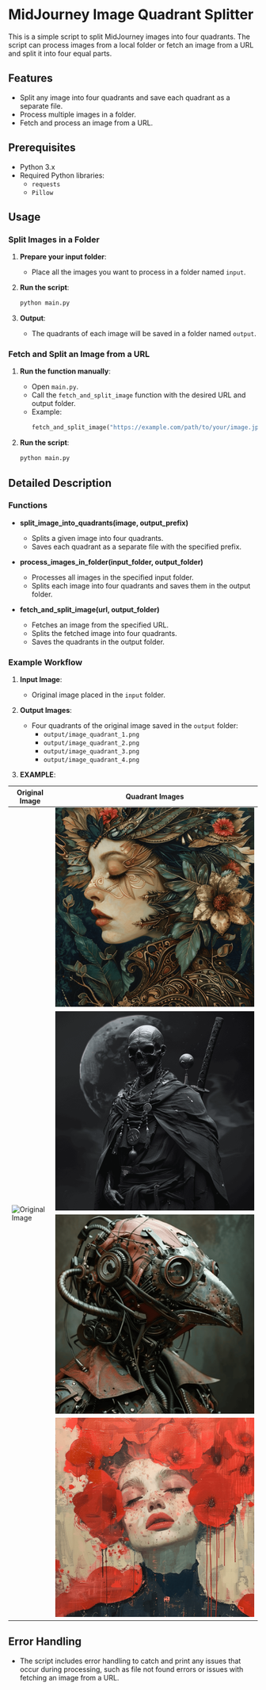 # MidJourney Image Quadrant Splitter

This is a simple script to split MidJourney images into four quadrants. The script can process images from a local folder or fetch an image from a URL and split it into four equal parts.

## Features

- Split any image into four quadrants and save each quadrant as a separate file.
- Process multiple images in a folder.
- Fetch and process an image from a URL.

## Prerequisites

- Python 3.x
- Required Python libraries:
  - `requests`
  - `Pillow`



## Usage

### Split Images in a Folder

1. **Prepare your input folder**:
   - Place all the images you want to process in a folder named `input`.

2. **Run the script**:
   ```bash
   python main.py
   ```

3. **Output**:
   - The quadrants of each image will be saved in a folder named `output`.

### Fetch and Split an Image from a URL

1. **Run the function manually**:
   - Open `main.py`.
   - Call the `fetch_and_split_image` function with the desired URL and output folder.
   - Example:
     ```python
     fetch_and_split_image("https://example.com/path/to/your/image.jpg", "output")
     ```

2. **Run the script**:
   ```bash
   python main.py
   ```

## Detailed Description

### Functions

- **split_image_into_quadrants(image, output_prefix)**
  - Splits a given image into four quadrants.
  - Saves each quadrant as a separate file with the specified prefix.

- **process_images_in_folder(input_folder, output_folder)**
  - Processes all images in the specified input folder.
  - Splits each image into four quadrants and saves them in the output folder.

- **fetch_and_split_image(url, output_folder)**
  - Fetches an image from the specified URL.
  - Splits the fetched image into four quadrants.
  - Saves the quadrants in the output folder.

### Example Workflow

1. **Input Image**:
   - Original image placed in the `input` folder.

2. **Output Images**:
   - Four quadrants of the original image saved in the `output` folder:
     - `output/image_quadrant_1.png`
     - `output/image_quadrant_2.png`
     - `output/image_quadrant_3.png`
     - `output/image_quadrant_4.png`
3. **EXAMPLE**:
<table>
  <thead>
    <tr>
      <th>Original Image</th>
      <th>Quadrant Images</th>
    </tr>
  </thead>
  <tbody>
    <tr>
      <td rowspan="5"><img src="input/1.png" alt="Original Image"></td>
    </tr>
    <tr>
      <td><img src="output/1_quadrant_1.png" alt="Quadrant 1" style="width: 100%;"></td>
    </tr>
    <tr>
      <td><img src="output/1_quadrant_2.png" alt="Quadrant 2" style="width: 100%;"></td>
    </tr>
    <tr>
      <td><img src="output/1_quadrant_3.png" alt="Quadrant 3" style="width: 100%;"></td>
    </tr>
    <tr>
      <td><img src="output/1_quadrant_4.png" alt="Quadrant 4" style="width: 100%;"></td>
    </tr>
  </tbody>
</table>


## Error Handling

- The script includes error handling to catch and print any issues that occur during processing, such as file not found errors or issues with fetching an image from a URL.
